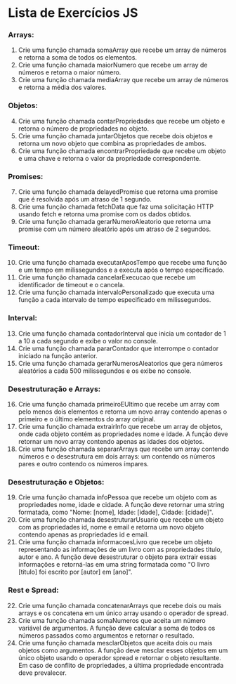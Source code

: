 # Lista de Exercícios JS
### Arrays:
1. Crie uma função chamada somaArray que recebe um array de números e retorna a
soma de todos os elementos.
2. Crie uma função chamada maiorNumero que recebe um array de números e retorna o maior número.
3. Crie uma função chamada mediaArray que recebe um array de números e retorna a média dos valores.
### Objetos:
4. Crie uma função chamada contarPropriedades que recebe um objeto e retorna o
número de propriedades no objeto.
5. Crie uma função chamada juntarObjetos que recebe dois objetos e retorna um novo objeto que combina as propriedades de ambos.
6. Crie uma função chamada encontrarPropriedade que recebe um objeto e uma chave e retorna o valor da propriedade correspondente.
### Promises:
7. Crie uma função chamada delayedPromise que retorna uma promise que é
resolvida após um atraso de 1 segundo.
8. Crie uma função chamada fetchData que faz uma solicitação HTTP usando fetch e retorna uma promise com os dados obtidos.
9. Crie uma função chamada gerarNumeroAleatorio que retorna uma promise com um número aleatório após um atraso de 2 segundos.
### Timeout:
10. Crie uma função chamada executarAposTempo que recebe uma função e um tempo em milissegundos e a executa após o tempo especificado.
11. Crie uma função chamada cancelarExecucao que recebe um identificador de timeout e o cancela.
12. Crie uma função chamada intervaloPersonalizado que executa uma função a cada intervalo de tempo especificado em milissegundos.
### Interval:
13. Crie uma função chamada contadorInterval que inicia um contador de 1 a 10 a cada segundo e exibe o valor no console.
14. Crie uma função chamada pararContador que interrompe o contador iniciado na função anterior.
15. Crie uma função chamada gerarNumerosAleatorios que gera números aleatórios a cada 500 milissegundos e os exibe no console.
### Desestruturação e Arrays:
16. Crie uma função chamada primeiroEUltimo que recebe um array com pelo menos dois elementos e retorna um novo array contendo apenas o primeiro e o último elementos do array original.
17. Crie uma função chamada extrairInfo que recebe um array de objetos, onde cada objeto contém as propriedades nome e idade. A função deve retornar um novo array contendo apenas as idades dos objetos.
18. Crie uma função chamada separarArrays que recebe um array contendo números e o desestrutura em dois arrays: um contendo os números pares e outro contendo os números ímpares.
### Desestruturação e Objetos:
19. Crie uma função chamada infoPessoa que recebe um objeto com as propriedades nome, idade e cidade. A função deve retornar uma string formatada, como "Nome: [nome], Idade: [idade], Cidade: [cidade]".
20. Crie uma função chamada desestruturarUsuario que recebe um objeto com as propriedades id, nome e email e retorna um novo objeto contendo apenas as propriedades id e email.
21. Crie uma função chamada informacoesLivro que recebe um objeto representando as informações de um livro com as propriedades titulo, autor e ano. A função deve desestruturar o objeto para extrair essas informações e retorná-las em uma string formatada como "O livro [titulo] foi escrito por [autor] em [ano]".
### Rest e Spread:
22. Crie uma função chamada concatenarArrays que recebe dois ou mais arrays e os
concatena em um único array usando o operador de spread.
23. Crie uma função chamada somaNumeros que aceita um número variável de argumentos. A função deve calcular a soma de todos os números passados como argumentos e retornar o resultado.
24. Crie uma função chamada mesclarObjetos que aceita dois ou mais objetos como argumentos. A função deve mesclar esses objetos em um único objeto usando o operador spread e retornar o objeto resultante. Em caso de conflito de propriedades, a última propriedade encontrada deve prevalecer.